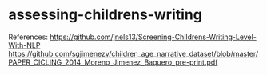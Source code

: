 # assessing-childrens-writing
References:
https://github.com/jnels13/Screening-Childrens-Writing-Level-With-NLP
https://github.com/sgjimenezv/children_age_narrative_dataset/blob/master/PAPER_CICLING_2014_Moreno_Jimenez_Baquero_pre-print.pdf
